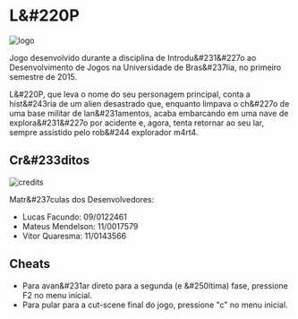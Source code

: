 # L&#220P

![logo](https://dl.dropboxusercontent.com/u/2655937/L%C3%9CP/logo.png)

Jogo desenvolvido durante a disciplina de Introdu&#231&#227o ao Desenvolvimento de Jogos na Universidade de Bras&#237lia, no primeiro semestre de 2015.

L&#220P, que leva o nome do seu personagem principal, conta a hist&#243ria de um alien desastrado que, enquanto limpava o ch&#227o de uma base militar de lan&#231amentos, acaba embarcando em uma nave de explora&#231&#227o por acidente e, agora, tenta retornar ao seu lar, sempre assistido pelo rob&#244 explorador m4rt4.

## Cr&#233ditos

![credits](https://dl.dropboxusercontent.com/u/2655937/L%C3%9CP/credits.png)

Matr&#237culas dos Desenvolvedores:
- Lucas Facundo: 09/0122461
- Mateus Mendelson: 11/0017579
- Vitor Quaresma: 11/0143566

## Cheats
- Para avan&#231ar direto para a segunda (e &#250ltima) fase, pressione F2 no menu inicial.
- Para pular para a cut-scene final do jogo, pressione "c" no menu inicial.